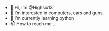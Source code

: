 - 👋 Hi, I’m @Highsix13
- 👀 I’m interested in computers, cars and guns. 
- 🌱 I’m currently learning python
- 📫 How to reach me ...

<!---
Highsix13/Highsix13 is a ✨ special ✨ repository because its `README.md` (this file) appears on your GitHub profile.
You can click the Preview link to take a look at your changes.
--->

